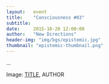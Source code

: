 ```yaml
---
layout:   event
title:    "Consciousness #03"
subtitle:  
date:     2015-10-28 12:00:00
author:   "New Directions"
header-img: "img/bgs/epistemic.jpg"
thumbnail: "epistemic-thumbnail.png"
---
```


...

<span class="caption text-muted">Image: 
<a href="..." target="_blank">TITLE</a>, 
AUTHOR</span>
